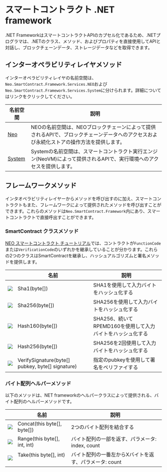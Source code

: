 # スマートコントラクト .NET framework

.NET FrameworkはスマートコントラクトAPIのカプセル化であるため、.NETプログラマは、.NETのクラス、メソッド、およびプロパティを直接使用してAPIと対話し、ブロックチェーンデータ、ストレージデータなどを取得できます。

## インターオペラビリティレイヤメソッド

インターオペラビリティレイヤの名前空間は、`Neo.SmartContract.Framework.Services.NEO`および`Neo.SmartContract.Framework.Services.System`に分けられます。詳細についてはリンクをクリックしてください。

| 名前空間 | 説明 |
| --------- | ----------- |
| [Neo](dotnet/neo.md) | NEOの名前空間は、NEOブロックチェーンによって提供されるAPIで、ブロックチェーンデータへのアクセスおよび永続化ストアの操作方法を提供します。 |
| [System](dotnet/system.md) | Systemの名前空間は、スマートコントラクト実行エンジン(NeoVM)によって提供されるAPIで、実行環境へのアクセスを提供します。 |

## フレームワークメソッド

インタオペラビリティレイヤーからメソッドを呼び出すのに加え、スマートコントラクトもまた、フレームワークによって提供されたメソッドを呼び出すことができます。これらのメソッドは`Neo.SmartContract.Framework`内にあり、スマートコントラクトで直接呼出すことができます。

### SmartContract クラスメソッド

[NEO スマートコントラクト チュートリアル](../tutorial.md)では、コントラクトが`FunctionCode`または`VerificationCode`のいずれかを継承していることが分かります。これらの2つのクラスはSmartContractを継承し、ハッシュアルゴリズムと署名メソッドを提供します。

|                                                        | 名前                                             | 説明                                             |
| ------------------------------------------------------ | ------------------------------------------------ | ------------------------------------------------------- |
| ![](https://i-msdn.sec.s-msft.com/dynimg/IC91302.jpeg) | Sha1(byte[])                                     | SHA1を使用して入力バイトをハッシュ化する                       |
| ![](https://i-msdn.sec.s-msft.com/dynimg/IC91302.jpeg) | Sha256(byte[])                                   | SHA256を使用して入力バイトをハッシュ化する                     |
| ![](https://i-msdn.sec.s-msft.com/dynimg/IC91302.jpeg) | Hash160(byte[])                                  | SHA256、続いてRPEMD160を使用して入力バイトをハッシュ化する|
| ![](https://i-msdn.sec.s-msft.com/dynimg/IC91302.jpeg) | Hash256(byte[])                                  | SHA256を2回使用して入力バイトをハッシュ化する               |
| ![](https://i-msdn.sec.s-msft.com/dynimg/IC91302.jpeg) | VerifySignature(byte[] pubkey, byte[] signature) | 指定のpubkeyを使用して署名をベリファイする           |

### バイト配列ヘルパーメソッド

以下のメソッドは、NET frameworkのヘルパークラスによって提供される、バイト配列のヘルパーメソッドです。

|                                                        | 名前                         | 説明                                                      |
| ------------------------------------------------------ | ---------------------------- | ---------------------------------------------------------------- |
| ![](https://i-msdn.sec.s-msft.com/dynimg/IC91302.jpeg) | Concat(this byte[], byte[])  | 2つのバイト配列を結合する                                        |
| ![](https://i-msdn.sec.s-msft.com/dynimg/IC91302.jpeg) | Range(this byte[], int, int) | バイト配列の一部を返す、パラメータ: index, count        |
| ![](https://i-msdn.sec.s-msft.com/dynimg/IC91302.jpeg) | Take(this byte[], int)       | バイト配列の一番左からXバイトを返す、パラメータ: count |
